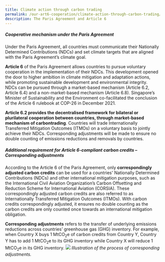 ```yaml
---
title: Climate action through carbon trading
permalink: /our-art6-cooperation/climate-action-through-carbon-trading/
description: The Paris Agreement and Article 6
---
```

##### Cooperative mechanism under the Paris Agreement

Under the Paris Agreement, all countries must communicate their Nationally Determined Contributions (NDCs) and set climate targets that are aligned with the Paris Agreement’s climate goal.

**Article 6** of the Paris Agreement allows countries to pursue voluntary cooperation in the implementation of their NDCs. This development opened the door to higher ambition in climate
mitigation and adaptation actions, while promoting sustainable development and environmental integrity. NDCs can be pursued through a market-based mechanism (Article 6.2, Article 6.4) and a non-market-based mechanism (Article 6.8). Singapore’s Minister of Sustainability and the Environment co-facilitated the conclusion of the Article 6 rulebook at COP-26 in December 2021.

**Article 6.2 provides the decentralised framework for bilateral or plurilateral cooperation between countries, through market-based mechanism of carbontrading**. Countries will trade Internationally Transferred Mitigation Outcomes (ITMOs) on a voluntary basis to jointly achieve their NDCs. Corresponding adjustments will be made to ensure no double counting of emissions reductions and removals by countries.

##### Additional requirement for Article 6-compliant carbon credits – Corresponding adjustments

According to the Article 6 of the Paris Agreement, only **correspondingly adjusted carbon credits** can be used for a countries' Nationally Determined Contributions (NDCs) and other international mitigation purposes, such as the International Civil Aviation Organization’s Carbon Offsetting and Reduction Scheme for International Aviation (CORSIA). These correspondingly adjusted carbon credits are also referred to as Internationally Transferred Mitigation Outcomes (ITMOs). With carbon credits correspondingly adjusted, it ensures no double counting as the carbon credits are only counted once towards an international mitigation obligation.

**Corresponding adjustments** refers to the transfer of underlying emissions reductions across countries’ greenhouse gas (GHG) inventory. For example, when Country X buys 1 MtCO<sub>2</sub>e of carbon credits from Country Y, Country Y has to add 1 MtCO<sub>2</sub>e to its GHG inventory while Country
X will reduce 1 MtCO<sub>2</sub>e in its GHG inventory.
<img src="https://file.go.gov.sg/corrsadj.gif">
*Illustration of the process of corresponding adjustments.*